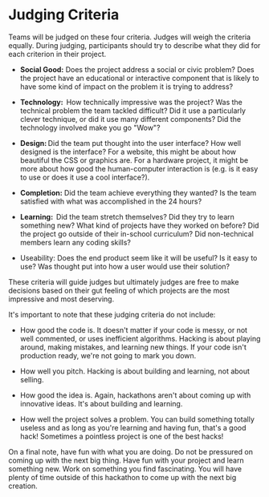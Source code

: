 # Judging Criteria

Teams will be judged on these four criteria. Judges will weigh the criteria equally. During judging, participants should try to describe what they did for each criterion in their project. 

- **Social Good:** Does the project address a social or civic problem? Does the project have an educational or interactive component that is likely to have some kind of impact on the problem it is trying to address?

- **Technology:**  How technically impressive was the project? Was the technical problem the team tackled difficult? Did it use a particularly clever technique, or did it use many different components? Did the technology involved make you go "Wow"? 
- **Design:** Did the team put thought into the user interface? How well designed is the interface? For a website, this might be about how beautiful the CSS or graphics are. For a hardware project, it might be more about how good the human-computer interaction is (e.g. is it easy to use or does it use a cool interface?). 
- **Completion:** Did the team achieve everything they wanted? Is the team satisfied with what was accomplished in the 24 hours? 

- **Learning:**  Did the team stretch themselves? Did they try to learn something new? What kind of projects have they worked on before? Did the project go outside of their in-school curriculum? Did non-technical members learn any coding skills?
- Useability: Does the end product seem like it will be useful? Is it easy to use? Was thought put into how a user would use their solution?

These criteria will guide judges but ultimately judges are free to make decisions based on their gut feeling of which projects are the most impressive and most deserving. 

It's important to note that these judging criteria do not include: 

- How good the code is. It doesn't matter if your code is messy, or not well commented, or uses inefficient algorithms. Hacking is about playing around, making mistakes, and learning new things. If your code isn't production ready, we're not going to mark you down. 
- How well you pitch. Hacking is about building and learning, not about selling. 

- How good the idea is. Again, hackathons aren't about coming up with innovative ideas. It's about building and learning. 
- How well the project solves a problem. You can build something totally useless and as long as you're learning and having fun, that's a good hack! Sometimes a pointless project is one of the best hacks! 

On a final note, have fun with what you are doing. Do not be pressured on coming up with the next big thing. Have fun with your project and learn something new. Work on something you find fascinating. You will have plenty of time outside of this hackathon to come up with the next big creation. 

